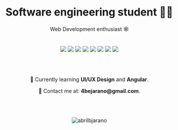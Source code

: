 <h1 align="center">Software engineering student 🧑‍🎨</h1>
<p align="center">Web Development enthusiast 🕸️</p>

<br>

<div align="center">
  <img src="https://img.icons8.com/external-tal-revivo-color-tal-revivo/48/000000/external-angular-a-typescript-based-open-source-web-application-framework-logo-color-tal-revivo.png"/>
  <img src="https://img.icons8.com/color/48/000000/typescript.png"/>
  <img src="https://img.icons8.com/color/48/000000/javascript--v1.png"/>
  <img src="https://img.icons8.com/color/48/000000/bootstrap.png"/>
  <img src="https://img.icons8.com/color/48/000000/css3.png"/>
  <img src="https://img.icons8.com/color/48/000000/html-5--v1.png"/>
  <img src="https://img.icons8.com/color/48/000000/npm.png"/>
  <img src="https://img.icons8.com/color/48/000000/jira.png"/>
</div>

<br><br>

<div align="center">
  <p>🧠 Currently learning <strong>UI/UX Design</strong> and <strong>Angular</strong>.</p>
  <p> 💌 Contact me at: <strong>4bejarano@gmail.com</strong>.</p>
</div>

<br><br>

<p align="center"><img align="center" src="https://github-readme-stats.vercel.app/api/top-langs?username=abrilbjarano&show_icons=true&theme=cobalt&locale=en&layout=compact&hide=dart" alt="abrilbjarano" /></p>

